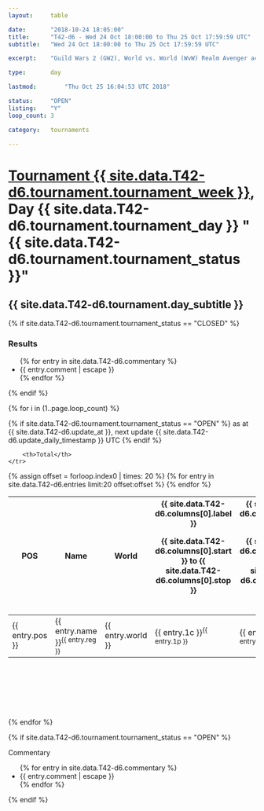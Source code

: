 ```yaml
---
layout: 	table

date: 		"2018-10-24 18:05:00"
title: 		"T42-d6 - Wed 24 Oct 18:00:00 to Thu 25 Oct 17:59:59 UTC"
subtitle: 	"Wed 24 Oct 18:00:00 to Thu 25 Oct 17:59:59 UTC"

excerpt:    "Guild Wars 2 (GW2), World vs. World (WvW) Realm Avenger achivement Tournament. \"Every Kill Counts\""

type:       day

lastmod: 		"Thu Oct 25 16:04:53 UTC 2018"

status:     "OPEN"
listing:    "Y"
loop_count: 3

category: 	tournaments

---
```

<div class="table_header">
    <h1><a href="{{ site.data.T42-d6.tournament.week_url }}">Tournament {{ site.data.T42-d6.tournament.tournament_week }}</a>, Day {{ site.data.T42-d6.tournament.tournament_day }} "{{ site.data.T42-d6.tournament.tournament_status }}"</h1>
    <h2>{{ site.data.T42-d6.tournament.day_subtitle }}</h2> 
</div>

{% if site.data.T42-d6.tournament.tournament_status == "CLOSED" %} 
<div class="commentary">
  <h3>Results</h3>
  <ul>
    {% for entry in site.data.T42-d6.commentary %}
    <li class="commentary_list">{{ entry.comment | escape }}</li>
    {% endfor %}
  </ul>
</div>
{% endif %}


{% for i in (1..page.loop_count) %}

{% if site.data.T42-d6.tournament.tournament_status == "OPEN" %} 
<span class="table_nextupdate">as at {{ site.data.T42-d6.update_at }}, next update {{ site.data.T42-d6.update_daily_timestamp }} UTC</span> 
{% endif %}

<table class="day_table">
  <colgroup>
    <col style="width:18px">
    <col style="width:55px">
    <col style="width:55px">
    <col style="width:12px">
    <col style="width:12px">
    <col style="width:12px">
    <col style="width:12px">
    <col style="width:12px">
    <col style="width:12px">
    <col style="width:12px">
    <col style="width:12px">
    <col style="width:12px">
    <col style="width:12px">
    <col style="width:12px">
    <col style="width:12px">
    <col style="width:12px">
    <col style="width:12px">
    <col style="width:12px">
    <col style="width:12px">
    <col style="width:12px">
    <col style="width:12px">
    <col style="width:12px">
    <col style="width:12px">
    <col style="width:12px">
    <col style="width:12px">
    <col style="width:12px">
    <col style="width:12px">
    <col style="width:18px">
  </colgroup>  
  <thead>
    <tr>
        <th>POS</th>
        <th class="AlignLeft">Name</th>
        <th class="AlignLeft">World</th>

<th><div class="label">{{ site.data.T42-d6.columns[0].label }}<p class="onhover">{{ site.data.T42-d6.columns[0].start }} to {{ site.data.T42-d6.columns[0].stop }}</p></div>​</th>
<th><div class="label">{{ site.data.T42-d6.columns[1].label }}<p class="onhover">{{ site.data.T42-d6.columns[1].start }} to {{ site.data.T42-d6.columns[1].stop }}</p></div>​</th>
<th><div class="label">{{ site.data.T42-d6.columns[2].label }}<p class="onhover">{{ site.data.T42-d6.columns[2].start }} to {{ site.data.T42-d6.columns[2].stop }}</p></div>​</th>
<th><div class="label">{{ site.data.T42-d6.columns[3].label }}<p class="onhover">{{ site.data.T42-d6.columns[3].start }} to {{ site.data.T42-d6.columns[3].stop }}</p></div>​</th>
<th><div class="label">{{ site.data.T42-d6.columns[4].label }}<p class="onhover">{{ site.data.T42-d6.columns[4].start }} to {{ site.data.T42-d6.columns[4].stop }}</p></div>​</th>
<th><div class="label">{{ site.data.T42-d6.columns[5].label }}<p class="onhover">{{ site.data.T42-d6.columns[5].start }} to {{ site.data.T42-d6.columns[5].stop }}</p></div>​</th>
<th><div class="label">{{ site.data.T42-d6.columns[6].label }}<p class="onhover">{{ site.data.T42-d6.columns[6].start }} to {{ site.data.T42-d6.columns[6].stop }}</p></div>​</th>
<th><div class="label">{{ site.data.T42-d6.columns[7].label }}<p class="onhover">{{ site.data.T42-d6.columns[7].start }} to {{ site.data.T42-d6.columns[7].stop }}</p></div>​</th>
<th><div class="label">{{ site.data.T42-d6.columns[8].label }}<p class="onhover">{{ site.data.T42-d6.columns[8].start }} to {{ site.data.T42-d6.columns[8].stop }}</p></div>​</th>
<th><div class="label">{{ site.data.T42-d6.columns[9].label }}<p class="onhover">{{ site.data.T42-d6.columns[9].start }} to {{ site.data.T42-d6.columns[9].stop }}</p></div>​</th>
<th><div class="label">{{ site.data.T42-d6.columns[10].label }}<p class="onhover">{{ site.data.T42-d6.columns[10].start }} to {{ site.data.T42-d6.columns[10].stop }}</p></div>​</th>

<th><div class="label">{{ site.data.T42-d6.columns[11].label }}<p class="onhover">{{ site.data.T42-d6.columns[11].start }} to {{ site.data.T42-d6.columns[11].stop }}</p></div>​</th>
<th><div class="label">{{ site.data.T42-d6.columns[12].label }}<p class="onhover">{{ site.data.T42-d6.columns[12].start }} to {{ site.data.T42-d6.columns[12].stop }}</p></div>​</th>
<th><div class="label">{{ site.data.T42-d6.columns[13].label }}<p class="onhover">{{ site.data.T42-d6.columns[13].start }} to {{ site.data.T42-d6.columns[13].stop }}</p></div>​</th>
<th><div class="label">{{ site.data.T42-d6.columns[14].label }}<p class="onhover">{{ site.data.T42-d6.columns[14].start }} to {{ site.data.T42-d6.columns[14].stop }}</p></div>​</th>
<th><div class="label">{{ site.data.T42-d6.columns[15].label }}<p class="onhover">{{ site.data.T42-d6.columns[15].start }} to {{ site.data.T42-d6.columns[15].stop }}</p></div>​</th>
<th><div class="label">{{ site.data.T42-d6.columns[16].label }}<p class="onhover">{{ site.data.T42-d6.columns[16].start }} to {{ site.data.T42-d6.columns[16].stop }}</p></div>​</th>
<th><div class="label">{{ site.data.T42-d6.columns[17].label }}<p class="onhover">{{ site.data.T42-d6.columns[17].start }} to {{ site.data.T42-d6.columns[17].stop }}</p></div>​</th>
<th><div class="label">{{ site.data.T42-d6.columns[18].label }}<p class="onhover">{{ site.data.T42-d6.columns[18].start }} to {{ site.data.T42-d6.columns[18].stop }}</p></div>​</th>
<th><div class="label">{{ site.data.T42-d6.columns[19].label }}<p class="onhover">{{ site.data.T42-d6.columns[19].start }} to {{ site.data.T42-d6.columns[19].stop }}</p></div>​</th>
<th><div class="label">{{ site.data.T42-d6.columns[20].label }}<p class="onhover">{{ site.data.T42-d6.columns[20].start }} to {{ site.data.T42-d6.columns[20].stop }}</p></div>​</th>

<th><div class="label">{{ site.data.T42-d6.columns[21].label }}<p class="onhover">{{ site.data.T42-d6.columns[21].start }} to {{ site.data.T42-d6.columns[21].stop }}</p></div>​</th>
<th><div class="label">{{ site.data.T42-d6.columns[22].label }}<p class="onhover">{{ site.data.T42-d6.columns[22].start }} to {{ site.data.T42-d6.columns[22].stop }}</p></div>​</th>
<th><div class="label">{{ site.data.T42-d6.columns[23].label }}<p class="onhover">{{ site.data.T42-d6.columns[23].start }} to {{ site.data.T42-d6.columns[23].stop }}</p></div>​</th>

        <th>Total</th>
    </tr>
  </thead>
  {% assign offset = forloop.index0 | times: 20 %}
<tbody>
{% for entry in site.data.T42-d6.entries limit:20 offset:offset %}
  <tr>
    <td class="pl{{ entry.pos }}">{{ entry.pos }}</td>
    <td class="AlignLeft">{{ entry.name }}<sup>{{ entry.reg }}</sup></td>
    <td class="AlignLeft">{{ entry.world }}</td>
    <td class="pl{{ entry.1p }}">{{ entry.1c }}<sup>{{ entry.1p }}</sup></td>
    <td class="pl{{ entry.2p }}">{{ entry.2c }}<sup>{{ entry.2p }}</sup></td>
    <td class="pl{{ entry.3p }}">{{ entry.3c }}<sup>{{ entry.3p }}</sup></td>
    <td class="pl{{ entry.4p }}">{{ entry.4c }}<sup>{{ entry.4p }}</sup></td>
    <td class="pl{{ entry.5p }}">{{ entry.5c }}<sup>{{ entry.5p }}</sup></td>
    <td class="pl{{ entry.6p }}">{{ entry.6c }}<sup>{{ entry.6p }}</sup></td>
    <td class="pl{{ entry.7p }}">{{ entry.7c }}<sup>{{ entry.7p }}</sup></td>
    <td class="pl{{ entry.8p }}">{{ entry.8c }}<sup>{{ entry.8p }}</sup></td>
    <td class="pl{{ entry.9p }}">{{ entry.9c }}<sup>{{ entry.9p }}</sup></td>
    <td class="pl{{ entry.10p }}">{{ entry.10c }}<sup>{{ entry.10p }}</sup></td>
    <td class="pl{{ entry.11p }}">{{ entry.11c }}<sup>{{ entry.11p }}</sup></td>
    <td class="pl{{ entry.12p }}">{{ entry.12c }}<sup>{{ entry.12p }}</sup></td>
    <td class="pl{{ entry.13p }}">{{ entry.13c }}<sup>{{ entry.13p }}</sup></td>
    <td class="pl{{ entry.14p }}">{{ entry.14c }}<sup>{{ entry.14p }}</sup></td>
    <td class="pl{{ entry.15p }}">{{ entry.15c }}<sup>{{ entry.15p }}</sup></td>
    <td class="pl{{ entry.16p }}">{{ entry.16c }}<sup>{{ entry.16p }}</sup></td>
    <td class="pl{{ entry.17p }}">{{ entry.17c }}<sup>{{ entry.17p }}</sup></td>
    <td class="pl{{ entry.18p }}">{{ entry.18c }}<sup>{{ entry.18p }}</sup></td>
    <td class="pl{{ entry.19p }}">{{ entry.19c }}<sup>{{ entry.19p }}</sup></td>
    <td class="pl{{ entry.20p }}">{{ entry.20c }}<sup>{{ entry.20p }}</sup></td>
    <td class="pl{{ entry.21p }}">{{ entry.21c }}<sup>{{ entry.21p }}</sup></td>
    <td class="pl{{ entry.22p }}">{{ entry.22c }}<sup>{{ entry.22p }}</sup></td>
    <td class="pl{{ entry.23p }}">{{ entry.23c }}<sup>{{ entry.23p }}</sup></td>
    <td class="pl{{ entry.24p }}">{{ entry.24c }}<sup>{{ entry.24p }}</sup></td>
    <td>{{ entry.total }}</td>
  </tr>
{% endfor %}  
</tbody>
</table>
<div class="leaderboard">
  <script async src="//pagead2.googlesyndication.com/pagead/js/adsbygoogle.js"></script>
  <!-- 728x90 -->
  <ins class="adsbygoogle"
       style="display:inline-block;width:728px;height:90px"
       data-ad-client="ca-pub-3274917281288240"
       data-ad-slot="3870538733"></ins>
  <script>
  (adsbygoogle = window.adsbygoogle || []).push({});
  </script>    
</div>
<br />
{% endfor %}

{% if site.data.T42-d6.tournament.tournament_status == "OPEN" %} 
<div class="commentary">
  <span class="commentary_title">Commentary</span>
  <ul>
    {% for entry in site.data.T42-d6.commentary %}
    <li class="commentary_list">{{ entry.comment | escape }}</li>
    {% endfor %}
  </ul>
</div>
{% endif %}


